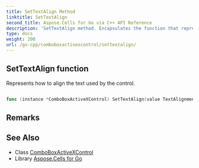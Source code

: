 ```yaml
---
title: SetTextAlign Method 
linktitle: SetTextAlign
second_title: Aspose.Cells for Go via C++ API Reference
description: 'SetTextAlign method. Encapsulates the function that represents settextalign in Go.'
type: docs
weight: 200
url: /go-cpp/comboboxactivexcontrol/settextalign/
---
```


## SetTextAlign function

Represents how to align the text used by the control.

```go

func (instance *ComboBoxActiveXControl) SetTextAlign(value TextAlignmentType)  error

```

## Remarks


## See Also

* Class [ComboBoxActiveXControl](../)
* Library [Aspose.Cells for Go](../../)
